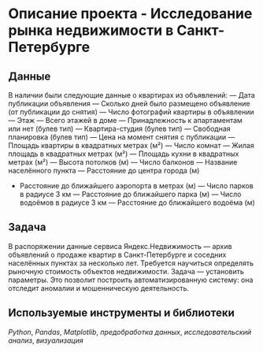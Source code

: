 # Описание проекта - Исследование рынка недвижимости в Санкт-Петербурге
## Данные

В наличии были следующие данные о квартирах из объявлений:
— Дата публикации объявления
— Сколько дней было размещено объявление (от публикации до снятия)
— Число фотографий квартиры в объявлении
— Этаж
— Всего этажей в доме
— Принадлежность к апартаментам или нет (булев тип)
— Квартира-студия (булев тип)
— Свободная планировка (булев тип)
— Цена на момент снятия с публикации
— Площадь квартиры в квадратных метрах (м²)
— Число комнат
— Жилая площадь в квадратных метрах (м²)
— Площадь кухни в квадратных метрах (м²)
— Высота потолков (м)
— Число балконов
— Название населённого пункта
— Расстояние до центра города (м)
- Расстояние до ближайшего аэропорта в метрах (м)
— Число парков в радиусе 3 км
— Расстояние до ближайшего парка (м)
— Число водоёмов в радиусе 3 км
— Расстояние до ближайшего водоёма (м)

## Задача

В распоряжении данные сервиса Яндекс.Недвижимость — архив объявлений о продаже квартир в Санкт-Петербурге и соседних населённых пунктах за несколько лет. Требуется научиться определять рыночную стоимость объектов недвижимости. Задача — установить параметры. Это позволит построить автоматизированную систему: она отследит аномалии и мошенническую деятельность.

## Используемые инструменты и библиотеки
*Python*, *Pandas*,  *Matplotlib*, *предобработка данных*, *исследовательский анализ*, *визуализация*
